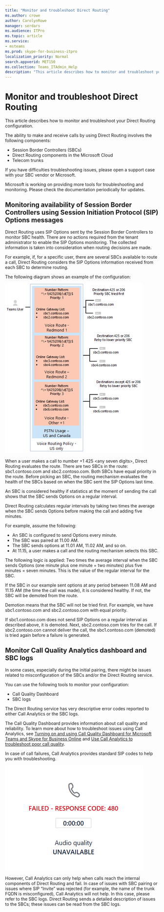 ```yaml
---
title: "Monitor and troubleshoot Direct Routing"
ms.author: crowe
author: CarolynRowe
manager: serdars
ms.audience: ITPro
ms.topic: article
ms.service:  
- msteams
ms.prod: skype-for-business-itpro
localization_priority: Normal
search.appverid: MET150
ms.collection: Teams_ITAdmin_Help
description: "This article describes how to monitor and troubleshoot your Direct Routing configuration."
---
```


# Monitor and troubleshoot Direct Routing

This article describes how to monitor and troubleshoot your Direct Routing configuration. 

The ability to make and receive calls by using Direct Routing involves the following components: 

- Session Border Controllers (SBCs) 
- Direct Routing components in the Microsoft Cloud 
- Telecom trunks 

If you have difficulties troubleshooting issues, please open a support case with your SBC vendor or Microsoft. 

Microsoft is working on providing more tools for troubleshooting and monitoring. Please check the documentation periodically for updates. 

## Monitoring availability of Session Border Controllers using Session Initiation Protocol (SIP) Options messages

Direct Routing uses SIP Options sent by the Session Border Controllers to monitor SBC health. There are no actions required from the tenant administrator to enable the SIP Options monitoring. The collected information is taken into consideration when routing decisions are made. 

For example, if, for a specific user, there are several SBCs available to route a call, Direct Routing considers the SIP Options information received from each SBC to determine routing. 

The following diagram shows an example of the configuration: 

![SIP options configuration example](media/sip-options-config-example.png)

When a user makes a call to number +1 425 \<any seven digits>, Direct Routing evaluates the route. There are two SBCs in the route: sbc1.contoso.com and sbc2.contoso.com. Both SBCs have equal priority in the route. Before picking an SBC, the routing mechanism evaluates the health of the SBCs based on when the SBC sent the SIP Options last time. 

An SBC is considered healthy if statistics at the moment of sending the call shows that the SBC sends Options on a regular interval.  

Direct Routing calculates regular intervals by taking two times the average when the SBC sends Options before making the call and adding five minutes. 

For example, assume the following: 

- An SBC is configured to send Options every minute. 
- The SBC was paired at 11.00 AM.  
- The SBC sends options at 11.01 AM, 11.02 AM, and so on.  
- At 11.15, a user makes a call and the routing mechanism selects this SBC. 

The following logic is applied: Two times the average interval when the SBC sends Options (one minute plus one minute = two minutes) plus five minutes = seven minutes. This is the value of the regular interval for the SBC.
 
If the SBC in our example sent options at any period between 11.08 AM and 11.15 AM (the time the call was made), it is considered healthy. If not, the SBC will be demoted from the route. 

Demotion means that the SBC will not be tried first. For example, we have sbc1.contoso.com and sbc2.contoso.com with equal priority.  

If sbc1.contoso.com does not send SIP Options on a regular interval as described above, it is demoted. Next, sbc2.contoso.com tries for the call. If sbc2.contoso.con cannot deliver the call, the sbc1.contoso.com (demoted) is tried again before a failure is generated. 

## Monitor Call Quality Analytics dashboard and SBC logs 
 
In some cases, especially during the initial pairing, there might be issues related to misconfiguration of the SBCs and/or the Direct Routing service. 

You can use the following tools to monitor your configuration:  
 
- Call Quality Dashboard 
- SBC logs 

The Direct Routing service has very descriptive error codes reported to either Call Analytics or the SBC logs. 

The Call Quality Dashboard provides information about call quality and reliability. To learn more about how to troubleshoot issues using Call Analytics, see [Turning on and using Call Quality Dashboard for Microsoft Teams and Skype for Business Online](https://docs.microsoft.com/SkypeForBusiness/using-call-quality-in-your-organization/turning-on-and-using-call-quality-dashboard) and [Use Call Analytics to troubleshoot poor call quality](https://docs.microsoft.com/SkypeForBusiness/using-call-quality-in-your-organization/use-call-analytics-to-troubleshoot-poor-call-quality). 

In case of call failures, Call Analytics provides standard SIP codes to help you with troubleshooting. 

![Sample SIP code for call failure](media/failed-response-code.png)

However, Call Analytics can only help when calls reach the internal components of Direct Routing and fail. In case of issues with SBC pairing or issues where SIP “Invite” was rejected (for example, the name of the trunk FQDN is misconfigured), Call Analytics will not help. In this case, please refer to the SBC logs. Direct Routing sends a detailed description of issues to the SBCs; these issues can be read from the SBC logs. 
